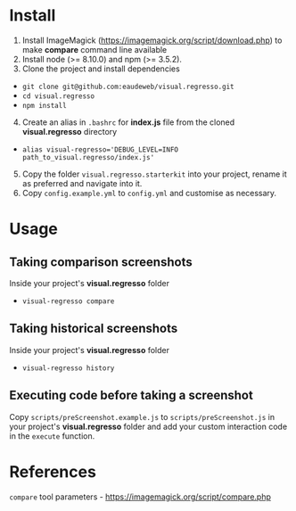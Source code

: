 
# Install

1. Install ImageMagick (https://imagemagick.org/script/download.php) to make **compare** command line available
2. Install node (>= 8.10.0) and npm (>= 3.5.2).
3. Clone the project and install dependencies
  - `git clone git@github.com:eaudeweb/visual.regresso.git`
  - `cd visual.regresso`
  - `npm install`
4. Create an alias in `.bashrc` for **index.js** file from the cloned **visual.regresso** directory
  - `alias visual-regresso='DEBUG_LEVEL=INFO path_to_visual.regresso/index.js'`
5. Copy the folder `visual.regresso.starterkit` into your project, rename it as preferred and navigate into it.
6. Copy `config.example.yml` to `config.yml` and customise as necessary.


# Usage

## Taking comparison screenshots

Inside your project's **visual.regresso** folder
  - `visual-regresso compare`

## Taking historical screenshots

Inside your project's **visual.regresso** folder
  - `visual-regresso history`

## Executing code before taking a screenshot

Copy `scripts/preScreenshot.example.js` to `scripts/preScreenshot.js` in your project's **visual.regresso** folder and add your custom interaction code in the `execute` function.


# References

`compare` tool parameters - https://imagemagick.org/script/compare.php
